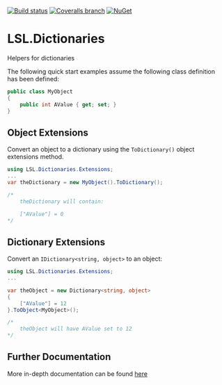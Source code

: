 [![Build status](https://img.shields.io/appveyor/ci/alunacjones/lsl-dictionaries.svg)](https://ci.appveyor.com/project/alunacjones/lsl-dictionaries)
[![Coveralls branch](https://img.shields.io/coverallsCoverage/github/alunacjones/LSL.Dictionaries)](https://coveralls.io/github/alunacjones/LSL.Dictionaries)
[![NuGet](https://img.shields.io/nuget/v/LSL.Dictionaries.svg)](https://www.nuget.org/packages/LSL.Dictionaries/)

# LSL.Dictionaries

Helpers for dictionaries

The following quick start examples assume the following class definition has been defined:

```csharp
public class MyObject
{
    public int AValue { get; set; }
}
```
## Object Extensions

Convert an object to a dictionary using the `ToDictionary()` object extensions method.

```csharp
using LSL.Dictionaries.Extensions;
...
var theDictionary = new MyObject().ToDictionary();

/*
    theDictionary will contain:

    ["AValue"] = 0
*/
```

## Dictionary Extensions

Convert an `IDictionary<string, object>` to an object:

```csharp
using LSL.Dictionaries.Extensions;
...

var theObject = new Dictionary<string, object>
{
    ["AValue"] = 12
}.ToObject<MyObject>();

/*
    theObject will have AValue set to 12
*/
```
<!-- HIDE -->

## Further Documentation

More in-depth documentation can be found [here](https://alunacjones.github.io/LSL.Dictionaries/)

<!-- END:HIDE -->
